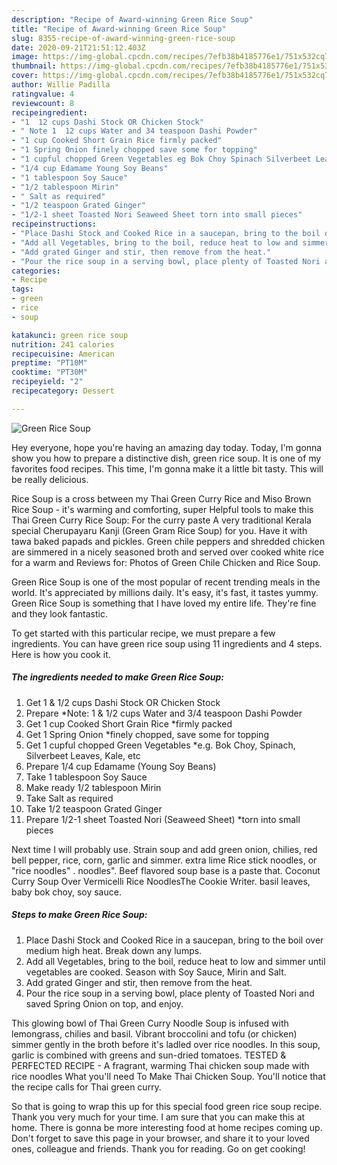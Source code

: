 ```yaml
---
description: "Recipe of Award-winning Green Rice Soup"
title: "Recipe of Award-winning Green Rice Soup"
slug: 8355-recipe-of-award-winning-green-rice-soup
date: 2020-09-21T21:51:12.403Z
image: https://img-global.cpcdn.com/recipes/7efb38b4185776e1/751x532cq70/green-rice-soup-recipe-main-photo.jpg
thumbnail: https://img-global.cpcdn.com/recipes/7efb38b4185776e1/751x532cq70/green-rice-soup-recipe-main-photo.jpg
cover: https://img-global.cpcdn.com/recipes/7efb38b4185776e1/751x532cq70/green-rice-soup-recipe-main-photo.jpg
author: Willie Padilla
ratingvalue: 4
reviewcount: 8
recipeingredient:
- "1  12 cups Dashi Stock OR Chicken Stock"
- " Note 1  12 cups Water and 34 teaspoon Dashi Powder"
- "1 cup Cooked Short Grain Rice firmly packed"
- "1 Spring Onion finely chopped save some for topping"
- "1 cupful chopped Green Vegetables eg Bok Choy Spinach Silverbeet Leaves Kale etc"
- "1/4 cup Edamame Young Soy Beans"
- "1 tablespoon Soy Sauce"
- "1/2 tablespoon Mirin"
- " Salt as required"
- "1/2 teaspoon Grated Ginger"
- "1/2-1 sheet Toasted Nori Seaweed Sheet torn into small pieces"
recipeinstructions:
- "Place Dashi Stock and Cooked Rice in a saucepan, bring to the boil over medium high heat. Break down any lumps."
- "Add all Vegetables, bring to the boil, reduce heat to low and simmer until vegetables are cooked. Season with Soy Sauce, Mirin and Salt."
- "Add grated Ginger and stir, then remove from the heat."
- "Pour the rice soup in a serving bowl, place plenty of Toasted Nori and saved Spring Onion on top, and enjoy."
categories:
- Recipe
tags:
- green
- rice
- soup

katakunci: green rice soup 
nutrition: 241 calories
recipecuisine: American
preptime: "PT10M"
cooktime: "PT30M"
recipeyield: "2"
recipecategory: Dessert

---
```



![Green Rice Soup](https://img-global.cpcdn.com/recipes/7efb38b4185776e1/751x532cq70/green-rice-soup-recipe-main-photo.jpg)

Hey everyone, hope you're having an amazing day today. Today, I'm gonna show you how to prepare a distinctive dish, green rice soup. It is one of my favorites food recipes. This time, I'm gonna make it a little bit tasty. This will be really delicious.

Rice Soup is a cross between my Thai Green Curry Rice and Miso Brown Rice Soup - it&#39;s warming and comforting, super Helpful tools to make this Thai Green Curry Rice Soup: For the curry paste A very traditional Kerala special Cherupayaru Kanji (Green Gram Rice Soup) for you. Have it with tawa baked papads and pickles. Green chile peppers and shredded chicken are simmered in a nicely seasoned broth and served over cooked white rice for a warm and Reviews for: Photos of Green Chile Chicken and Rice Soup.

Green Rice Soup is one of the most popular of recent trending meals in the world. It's appreciated by millions daily. It's easy, it's fast, it tastes yummy. Green Rice Soup is something that I have loved my entire life. They're fine and they look fantastic.


To get started with this particular recipe, we must prepare a few ingredients. You can have green rice soup using 11 ingredients and 4 steps. Here is how you cook it.

<!--inarticleads1-->

##### The ingredients needed to make Green Rice Soup:

1. Get 1 &amp; 1/2 cups Dashi Stock OR Chicken Stock
1. Prepare  *Note: 1 &amp; 1/2 cups Water and 3/4 teaspoon Dashi Powder
1. Get 1 cup Cooked Short Grain Rice *firmly packed
1. Get 1 Spring Onion *finely chopped, save some for topping
1. Get 1 cupful chopped Green Vegetables *e.g. Bok Choy, Spinach, Silverbeet Leaves, Kale, etc
1. Prepare 1/4 cup Edamame (Young Soy Beans)
1. Take 1 tablespoon Soy Sauce
1. Make ready 1/2 tablespoon Mirin
1. Take  Salt as required
1. Take 1/2 teaspoon Grated Ginger
1. Prepare 1/2-1 sheet Toasted Nori (Seaweed Sheet) *torn into small pieces


Next time I will probably use. Strain soup and add green onion, chilies, red bell pepper, rice, corn, garlic and simmer. extra lime Rice stick noodles, or &#34;rice noodles&#34; . noodles&#34;. Beef flavored soup base is a paste that. Coconut Curry Soup Over Vermicelli Rice NoodlesThe Cookie Writer. basil leaves, baby bok choy, soy sauce. 

<!--inarticleads2-->

##### Steps to make Green Rice Soup:

1. Place Dashi Stock and Cooked Rice in a saucepan, bring to the boil over medium high heat. Break down any lumps.
1. Add all Vegetables, bring to the boil, reduce heat to low and simmer until vegetables are cooked. Season with Soy Sauce, Mirin and Salt.
1. Add grated Ginger and stir, then remove from the heat.
1. Pour the rice soup in a serving bowl, place plenty of Toasted Nori and saved Spring Onion on top, and enjoy.


This glowing bowl of Thai Green Curry Noodle Soup is infused with lemongrass, chilies and basil. Vibrant broccolini and tofu (or chicken) simmer gently in the broth before it&#39;s ladled over rice noodles. In this soup, garlic is combined with greens and sun-dried tomatoes. TESTED &amp; PERFECTED RECIPE - A fragrant, warming Thai chicken soup made with rice noodles What you&#39;ll need To Make Thai Chicken Soup. You&#39;ll notice that the recipe calls for Thai green curry. 

So that is going to wrap this up for this special food green rice soup recipe. Thank you very much for your time. I am sure that you can make this at home. There is gonna be more interesting food at home recipes coming up. Don't forget to save this page in your browser, and share it to your loved ones, colleague and friends. Thank you for reading. Go on get cooking!
